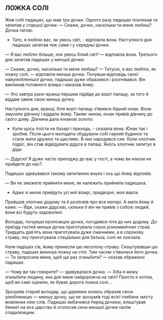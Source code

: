 ## ЛОЖКА СОЛІ

Жив собі падишах, що мав три дочки.
Одного разу падишах покликав та запитав у старшої дочки:
— Скажи, дочко, наскільки ти мене любиш?
Дочка татові:
- Тато, я люблю вас, як увесь світ, - відповіла вона.
Наступного дня падишах запитав теж саме і у середньї дочки:

— Я вас люблю більше, ніж увесь білий світ! — відповіла вона.
Третього дня запитав падишах у меншої дочки:

— Скажи, дочко, наскільки ти мене любиш?
— Татусю, я вас люблю, як ложку солі, — відповіла менша дочка.
Почувши відповідь своєї найулюбленішої дочки, падишах дуже образився і розгнівався.
Він викликав головного візира і наказав йому:

— Хто завтра рано-вранці першим підійде до воріт палацу, за того й віддам заміж свою меншу дочку.

Наступного дня, вранці, біля воріт палацу з’явився бідний юнак.
Вони змусили дівчину і віддали йому.
Таким чином, юнак привів дівчину до свого дому.
Дівчина дала юнакові золото:
- Купи щось поїсти на базарі і приходь, - сказала вона.
Юнак так і зробив.
Після цього молодята збудували собі гарний будинок та стали жити дружно та щасливо.
В них народився син.
Коли хлопчик підріс, він став відвідувати дідуся в палаці.
Якось хлопчик запитує в діда:

— Дідусю!
Я дуже часто приходжу до вас у гості, а чому ви ніколи не прийдете до нас?
Падишах здивувався такому запитанню внука і ось що йому відповів:

— Ви не зможете прийняти мене, як належить прийняти падишаха.
- Адже зі мною прийдуть усі мої візирі, придворні, моя варта.
Прийшов хлопчик додому та й розповів про все матері.
А мати йому й каже:
— Йди, скажи дідусеві, скільки б він не привів з собою людей, вони всі будуть задоволені.

Володар, почувши пропозицію дочки, погодився піти до них додому.
До приїзду гостей менша дочка приготувала сорок різноманітних страв.
Тридцять дев’ять вона приготувала дуже смачними, а в сорокову страву, яку приготувала спеціально для батька, солі не поклала.

Коли падішах сів, йому принесли цю несолону страву.
Скоштувавши цю страву, падішах викинув ложку на стіл.
Тим часом з'явилася його дочка.
— Ти запросила мене, щоб ще раз зганьбити? — сказав ображено падишах.

— Чому ви так говорите? — здивувалася дочка. — Хіба я можу зганьбити людину, яка для мене найдорожча на світі!
Просто я хотіла, щоб ви самі оцінили, як буває дорога ложка солі...

Зрозумів старий володар, що даремно колись образив свою улюбленицю — меншу дочку, що не зрозумів тоді всієї глибини змісту мовлених нею слів.
Падишах вибачився перед дочкою, влаштував бенкет на все царство й оголосив сина меншої дочки своїм спадкоємцем.
